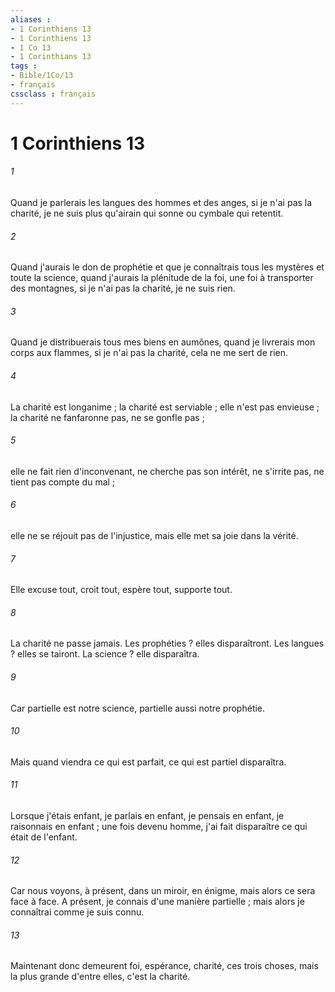 ```yaml
---
aliases : 
- 1 Corinthiens 13
- 1 Corinthiens 13
- 1 Co 13
- 1 Corinthians 13
tags : 
- Bible/1Co/13
- français
cssclass : français
---
```


# 1 Corinthiens 13

###### 1
Quand je parlerais les langues des hommes et des anges, si je n'ai pas la charité, je ne suis plus qu'airain qui sonne ou cymbale qui retentit. 
###### 2
Quand j'aurais le don de prophétie et que je connaîtrais tous les mystères et toute la science, quand j'aurais la plénitude de la foi, une foi à transporter des montagnes, si je n'ai pas la charité, je ne suis rien. 
###### 3
Quand je distribuerais tous mes biens en aumônes, quand je livrerais mon corps aux flammes, si je n'ai pas la charité, cela ne me sert de rien. 
###### 4
La charité est longanime ; la charité est serviable ; elle n'est pas envieuse ; la charité ne fanfaronne pas, ne se gonfle pas ; 
###### 5
elle ne fait rien d'inconvenant, ne cherche pas son intérêt, ne s'irrite pas, ne tient pas compte du mal ; 
###### 6
elle ne se réjouit pas de l'injustice, mais elle met sa joie dans la vérité. 
###### 7
Elle excuse tout, croit tout, espère tout, supporte tout. 
###### 8
La charité ne passe jamais. Les prophéties ? elles disparaîtront. Les langues ? elles se tairont. La science ? elle disparaîtra. 
###### 9
Car partielle est notre science, partielle aussi notre prophétie. 
###### 10
Mais quand viendra ce qui est parfait, ce qui est partiel disparaîtra. 
###### 11
Lorsque j'étais enfant, je parlais en enfant, je pensais en enfant, je raisonnais en enfant ; une fois devenu homme, j'ai fait disparaître ce qui était de l'enfant. 
###### 12
Car nous voyons, à présent, dans un miroir, en énigme, mais alors ce sera face à face. A présent, je connais d'une manière partielle ; mais alors je connaîtrai comme je suis connu. 
###### 13
Maintenant donc demeurent foi, espérance, charité, ces trois choses, mais la plus grande d'entre elles, c'est la charité. 
